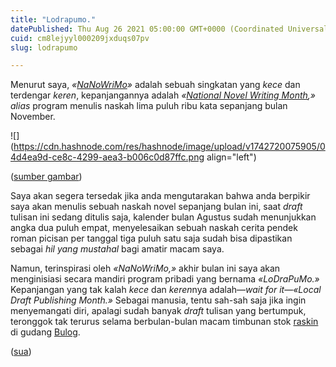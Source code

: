 ```yaml
---
title: "Lodrapumo."
datePublished: Thu Aug 26 2021 05:00:00 GMT+0000 (Coordinated Universal Time)
cuid: cm8lejyyl000209jxduqs07pv
slug: lodrapumo

---
```


Menurut saya, *«*[*NaNoWriMo*](https://nanowrimo.org/about-nano)*»* adalah sebuah singkatan yang *kece* dan terdengar *keren*, kepanjangannya adalah *«*[*National Novel Writing Month*](https://en.wikipedia.org/wiki/National_Novel_Writing_Month)*,»* *alias* program menulis naskah lima puluh ribu kata sepanjang bulan November.

![](https://cdn.hashnode.com/res/hashnode/image/upload/v1742720075905/04d4ea9d-ce8c-4299-aea3-b006c0d87ffc.png align="left")

([sumber gambar](https://nanowrimo.org/about-nano))

Saya akan segera tersedak jika anda mengutarakan bahwa anda berpikir saya akan menulis sebuah naskah novel sepanjang bulan ini, saat *draft* tulisan ini sedang ditulis saja, kalender bulan Agustus sudah menunjukkan angka dua puluh empat, menyelesaikan sebuah naskah cerita pendek roman picisan per tanggal tiga puluh satu saja sudah bisa dipastikan sebagai *hil yang mustahal* bagi amatir macam saya.

Namun, terinspirasi oleh *«NaNoWriMo,»* akhir bulan ini saya akan menginisiasi secara mandiri program pribadi yang bernama *«LoDraPuMo.»* Kepanjangan yang tak kalah *kece* dan *keren*nya adalah—*wait for it*—*«Local Draft Publishing Month.»* Sebagai manusia, tentu sah-sah saja jika ingin menyemangati diri, apalagi sudah banyak *draft* tulisan yang bertumpuk, teronggok tak terurus selama berbulan-bulan macam timbunan stok [raskin](https://id.wikipedia.org/wiki/Raskin) di gudang [Bulog](https://id.wikipedia.org/wiki/Badan_Urusan_Logistik).

([sua](https://sua.ist))